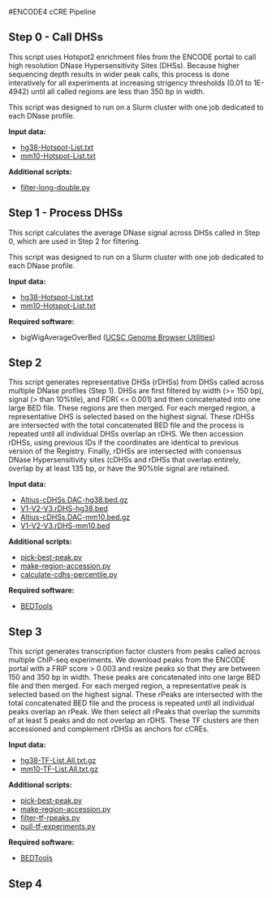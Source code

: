 
#ENCODE4 cCRE Pipeline

## Step 0 - Call DHSs
This script uses Hotspot2 enrichment files from the ENCODE portal to call high resolution DNase Hypersensitivity Sites (DHSs). Because higher sequencing depth results in wider peak calls, this process is done interatively for all experiments at increasing strigency thresholds (0.01 to 1E-4942) until all called regions are less than 350 bp in width.

This script was designed to run on a Slurm cluster with one job dedicated to each DNase profile. 

**Input data:**
* [hg38-Hotspot-List.txt](https://users.moore-lab.org/ENCODE-cCREs/Pipeline-Input-Files/hg38-Hotspot-List.txt.gz)
* [mm10-Hotspot-List.txt](https://users.moore-lab.org/ENCODE-cCREs/Pipeline-Input-Files/mm10-Hotspot-List.txt.gz)


**Additional scripts:**
* [filter-long-double.py](https://github.com/weng-lab/ENCODE-cCREs/blob/master/Version-4/cCRE-Pipeline/Toolkit/filter-long-double.py)


## Step 1 - Process DHSs
This script calculates the average DNase signal across DHSs called in Step 0, which are used in Step 2 for filtering.

This script was designed to run on a Slurm cluster with one job dedicated to each DNase profile.

**Input data:**
* [hg38-Hotspot-List.txt](https://users.moore-lab.org/ENCODE-cCREs/Pipeline-Input-Files/hg38-Hotspot-List.txt.gz)
* [mm10-Hotspot-List.txt](https://users.moore-lab.org/ENCODE-cCREs/Pipeline-Input-Files/mm10-Hotspot-List.txt.gz)

**Required software:**
* bigWigAverageOverBed ([UCSC Genome Browser Utilities](https://hgdownload.soe.ucsc.edu/admin/exe/))

 
## Step 2
This script generates representative DHSs (rDHSs) from DHSs called across multiple DNase profiles (Step 1). DHSs are first filtered by width (>= 150 bp), signal (> than 10%tile), and FDR( <= 0.001) and then concatenated into one large BED file. These regions are then merged. For each merged region, a representative DHS is selected based on the highest signal. These rDHSs are intersected with the total concatenated BED file and the process is repeated until all individual DHSs overlap an rDHS. We then accession rDHSs, using previous IDs if the coordinates are identical to previous version of the Registry. Finally, rDHSs are intersected with consensus DNase Hypersensitivity sites (cDHSs and rDHSs that overlap entirely, overlap by at least 135 bp, or have the 90%tile signal are retained.


**Input data:**
* [Altius-cDHSs.DAC-hg38.bed.gz](https://users.moore-lab.org/ENCODE-cCREs/Pipeline-Input-Files/Altius-cDHSs.DAC-hg38.bed.gz)
* [V1-V2-V3.rDHS-hg38.bed](https://users.moore-lab.org/ENCODE-cCREs/Pipeline-Input-Files/V1-V2-V3.rDHS-hg38.bed.gz)
* [Altius-cDHSs.DAC-mm10.bed.gz](https://users.moore-lab.org/ENCODE-cCREs/Pipeline-Input-Files/Altius-cDHSs.DAC-mm10.bed.gz)
* [V1-V2-V3.rDHS-mm10.bed](https://users.moore-lab.org/ENCODE-cCREs/Pipeline-Input-Files/V1-V2-V3.rDHS-mm10.bed.gz)

**Additional scripts:**
* [pick-best-peak.py](https://github.com/weng-lab/ENCODE-cCREs/blob/master/Version-4/cCRE-Pipeline/Toolkit/pick-best-peak.py)
* [make-region-accession.py](https://github.com/weng-lab/ENCODE-cCREs/blob/master/Version-4/cCRE-Pipeline/Toolkit/make-region-accession.py)
* [calculate-cdhs-percentile.py](https://github.com/weng-lab/ENCODE-cCREs/blob/master/Version-4/cCRE-Pipeline/Toolkit/calculate-cdhs-percentile.py)

**Required software:**
* [BEDTools](https://bedtools.readthedocs.io/en/latest/)

## Step 3
This script generates transcription factor clusters from peaks called across multiple ChIP-seq experiments. We download peaks from the ENCODE portal with a FRiP score > 0.003 and resize peaks so that they are between 150 and 350 bp in width. These peaks are concatenated into one large BED file and then merged. For each merged region, a representative peak is selected based on the highest signal. These rPeaks are intersected with the total concatenated BED file and the process is repeated until all individual peaks overlap an rPeak. We then select all rPeaks that overlap the summits of at least 5 peaks and do not overlap an rDHS. These TF clusters are then accessioned and complement rDHSs as anchors for cCREs.

**Input data:**
* [hg38-TF-List.All.txt.gz](https://users.moore-lab.org/ENCODE-cCREs/Pipeline-Input-Files/hg38-TF-List.All.txt.gz)
* [mm10-TF-List.All.txt.gz](https://users.moore-lab.org/ENCODE-cCREs/Pipeline-Input-Files/mm10-TF-List.All.txt.gz)

**Additional scripts:**
* [pick-best-peak.py](https://github.com/weng-lab/ENCODE-cCREs/blob/master/Version-4/cCRE-Pipeline/Toolkit/pick-best-peak.py)
* [make-region-accession.py](https://github.com/weng-lab/ENCODE-cCREs/blob/master/Version-4/cCRE-Pipeline/Toolkit/make-region-accession.py)
* [filter-tf-rpeaks.py](https://github.com/weng-lab/ENCODE-cCREs/blob/master/Version-4/cCRE-Pipeline/Toolkit/filter-tf-rpeaks.py)
* [pull-tf-experiments.py](https://github.com/weng-lab/ENCODE-cCREs/blob/master/Version-4/cCRE-Pipeline/Toolkit/pull-tf-experiments.py)

**Required software:**
* [BEDTools](https://bedtools.readthedocs.io/en/latest/)

## Step 4

